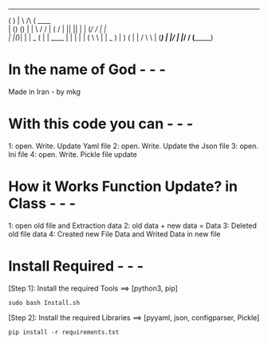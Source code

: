   _______    _          _______ 
 (       )  | \    /\  (  ____ \
 | () () |  |  \  / /  | (    \/
 | || || |  |  (_/ /   | |      
 | |(_)| |  |   _ (    | | ____ 
 | |   | |  |  ( \ \   | | \_  )
 | )   ( |  |  /  \ \  | (___) |
 |/     \|  |_/    \/  (_______)



# In the name of God - - -

Made in Iran - by mkg


# With this code you can - - -
1: open. Write. Update Yaml file
2: open. Write. Update the Json file
3: open. Ini file
4: open. Write. Pickle file update


# How it Works Function Update? in Class - - -
1: open old file and Extraction data
2: old data + new data = Data
3: Deleted old file data 
4: Created new File Data and Writed Data in new file



# Install Required - - -

[Step 1]: Install the required Tools ==> [python3, pip]

	sudo bash Install.sh


[Step 2]: Install the required Libraries ==> [pyyaml, json, configparser, Pickle]

	pip install -r requirements.txt

